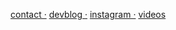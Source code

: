 [contact ·](https://poddon007.github.io/contact)
[devblog ·](https://t.me/joinchat/47CJIBH3V9I4ZWYy)
[instagram ·](https://instagram.com/poddon007)
[videos](https://www.youtube.com/channel/UCVINw4fq8FZlnthWZpzTbQg)
